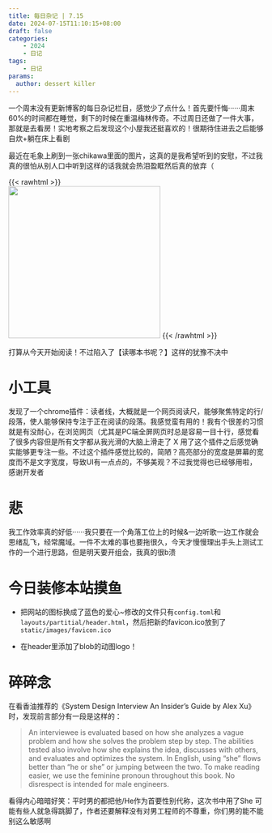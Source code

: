 ```yaml
---
title: 每日杂记 | 7.15
date: 2024-07-15T11:10:15+08:00
draft: false
categories: 
    - 2024
    - 日记
tags:
    - 日记
params:
  author: dessert killer
---
```


一个周末没有更新博客的每日杂记栏目，感觉少了点什么！首先要忏悔······周末60%的时间都在睡觉，剩下的时候在重温梅林传奇。不过周日还做了一件大事，那就是去看房！实地考察之后发现这个小屋我还挺喜欢的！很期待住进去之后能够自炊+躺在床上看剧

最近在毛象上刷到一张chikawa里面的图片，这真的是我希望听到的安慰，不过我真的很怕从别人口中听到这样的话我就会热泪盈眶然后真的放弃（

{{< rawhtml >}}    
    <!-- html codes here--> 
    <img src="https://pic.imgdb.cn/item/6694be67d9c307b7e907bf35.png?size=128" width="300"> 
{{< /rawhtml >}}

打算从今天开始阅读！不过陷入了【读哪本书呢？】这样的犹豫不决中

# 小工具

发现了一个chrome插件：读者线，大概就是一个网页阅读尺，能够聚焦特定的行/段落，使人能够保持专注于正在阅读的段落。我感觉蛮有用的！我有个很差的习惯就是有没耐心，在浏览网页（尤其是PC端全屏网页时总是容易一目十行，感觉看了很多内容但是所有文字都从我光滑的大脑上滑走了 X 用了这个插件之后感觉确实能够更专注一些。不过这个插件感觉比较的，简陋？高亮部分的宽度是屏幕的宽度而不是文字宽度，导致UI有一点点的，不够美观？不过我觉得也已经够用啦，感谢开发者



# 悲

我工作效率真的好低······我只要在一个角落工位上的时候&一边听歌一边工作就会思绪乱飞，经常魔域。一件不太难的事也要拖很久，今天才慢慢理出手头上测试工作的一个进行思路，但是明天要开组会，我真的很b溃

# 今日装修本站摸鱼

- 把网站的图标换成了蓝色的爱心~修改的文件只有`config.toml`和`layouts/partitial/header.html`，然后把新的favicon.ico放到了`static/images/favicon.ico`

- 在header里添加了blob的动图logo！
  
# 碎碎念

在看香油推荐的《System Design Interview An Insider’s Guide by Alex Xu》时，发现前言部分有一段是这样的：
> An interviewee is evaluated based on how she analyzes a vague problem and how
> she solves the problem step by step. The abilities tested also involve how she explains the
> idea, discusses with others, and evaluates and optimizes the system. In English, using “she”
> flows better than “he or she” or jumping between the two. To make reading easier, we use the
> feminine pronoun throughout this book. No disrespect is intended for male engineers.

看得内心暗暗好笑：平时男的都把他/He作为首要性别代称，这次书中用了She 可能有些人就急得跳脚了，作者还要解释没有对男工程师的不尊重，你们男的能不能别这么敏感啊